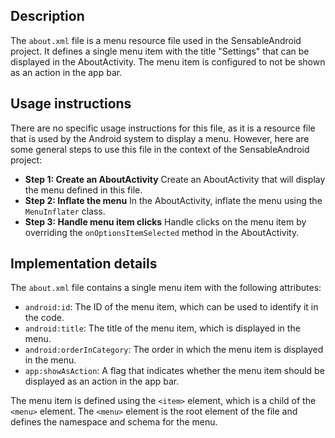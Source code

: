 ## Description

The `about.xml` file is a menu resource file used in the SensableAndroid project. It defines a single menu item with the title "Settings" that can be displayed in the AboutActivity. The menu item is configured to not be shown as an action in the app bar.


## Usage instructions

There are no specific usage instructions for this file, as it is a resource file that is used by the Android system to display a menu. However, here are some general steps to use this file in the context of the SensableAndroid project:

*   **Step 1: Create an AboutActivity**
    Create an AboutActivity that will display the menu defined in this file.
*   **Step 2: Inflate the menu**
    In the AboutActivity, inflate the menu using the `MenuInflater` class.
*   **Step 3: Handle menu item clicks**
    Handle clicks on the menu item by overriding the `onOptionsItemSelected` method in the AboutActivity.


## Implementation details

The `about.xml` file contains a single menu item with the following attributes:

*   `android:id`: The ID of the menu item, which can be used to identify it in the code.
*   `android:title`: The title of the menu item, which is displayed in the menu.
*   `android:orderInCategory`: The order in which the menu item is displayed in the menu.
*   `app:showAsAction`: A flag that indicates whether the menu item should be displayed as an action in the app bar.

The menu item is defined using the `<item>` element, which is a child of the `<menu>` element. The `<menu>` element is the root element of the file and defines the namespace and schema for the menu.

